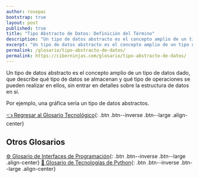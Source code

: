 ```yaml
---
author: rosepac
bootstrap: true
layout: post
published: true
title: "Tipo Abstracto de Datos: Definición del Término"
description: "Un tipo de datos abstracto es el concepto amplio de un tipo de datos dado."
excerpt: "Un tipo de datos abstracto es el concepto amplio de un tipo de datos dado."
permalink: /glosario/tipo-abstracto-de-datos/
permalink: https://ciberninjas.com/glosario/tipo-abstracto-de-datos/
---
```


Un tipo de datos abstracto es el concepto amplio de un tipo de datos dado, que describe qué tipo de datos se almacenan y qué tipo de operaciones se pueden realizar en ellos, sin entrar en detalles sobre la estructura de datos en sí.

Por ejemplo, una gráfica sería un tipo de datos abstractos.

[👈 Regresar al Glosario Tecnológico](/glosario/){: .btn .btn--inverse .btn--large .align-center}

## Otros Glosarios

[⚙ Glosario de Interfaces de Programación](/glosario/completo-interfaces-programacion/){: .btn .btn--inverse .btn--large .align-center}
[🐍 Glosario de Tecnologías de Python](/glosario/completo-tecnologias-python/){: .btn .btn--inverse .btn--large .align-center}